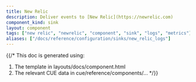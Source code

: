 ```yaml
---
title: New Relic
description: Deliver events to [New Relic](https://newrelic.com)
component_kind: sink
layout: component
tags: ["new relic", "newrelic", "component", "sink", "logs", "metrics"]
aliases: ["/docs/reference/configuration/sinks/new_relic_logs"]
---
```


{{/*
This doc is generated using:

1. The template in layouts/docs/component.html
2. The relevant CUE data in cue/reference/components/...
   */}}
